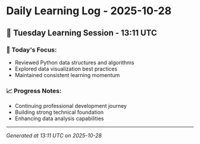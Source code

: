 # Daily Learning Log - 2025-10-28

## 📅 Tuesday Learning Session - 13:11 UTC

### 🎯 Today's Focus:
- Reviewed Python data structures and algorithms
- Explored data visualization best practices
- Maintained consistent learning momentum

### 📈 Progress Notes:
- Continuing professional development journey
- Building strong technical foundation
- Enhancing data analysis capabilities

---
*Generated at 13:11 UTC on 2025-10-28*
